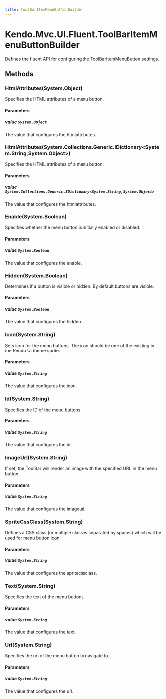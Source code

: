 ```yaml
---
title: ToolBarItemMenuButtonBuilder
---
```


# Kendo.Mvc.UI.Fluent.ToolBarItemMenuButtonBuilder
Defines the fluent API for configuring the ToolBarItemMenuButton settings.




## Methods


### HtmlAttributes(System.Object)
Specifies the HTML attributes of a menu button.


#### Parameters

##### value `System.Object`
The value that configures the htmlattributes.





### HtmlAttributes(System.Collections.Generic.IDictionary\<System.String,System.Object\>)
Specifies the HTML attributes of a menu button.


#### Parameters

##### value `System.Collections.Generic.IDictionary<System.String,System.Object>`
The value that configures the htmlattributes.





### Enable(System.Boolean)
Specifies whether the menu button is initially enabled or disabled.


#### Parameters

##### value `System.Boolean`
The value that configures the enable.





### Hidden(System.Boolean)
Determines if a button is visible or hidden. By default buttons are visible.


#### Parameters

##### value `System.Boolean`
The value that configures the hidden.





### Icon(System.String)
Sets icon for the menu buttons. The icon should be one of the existing in the Kendo UI theme sprite.


#### Parameters

##### value `System.String`
The value that configures the icon.





### Id(System.String)
Specifies the ID of the menu buttons.


#### Parameters

##### value `System.String`
The value that configures the id.





### ImageUrl(System.String)
If set, the ToolBar will render an image with the specified URL in the menu button.


#### Parameters

##### value `System.String`
The value that configures the imageurl.





### SpriteCssClass(System.String)
Defines a CSS class (or multiple classes separated by spaces) which will be used for menu button icon.


#### Parameters

##### value `System.String`
The value that configures the spritecssclass.





### Text(System.String)
Specifies the text of the menu buttons.


#### Parameters

##### value `System.String`
The value that configures the text.





### Url(System.String)
Specifies the url of the menu button to navigate to.


#### Parameters

##### value `System.String`
The value that configures the url.






